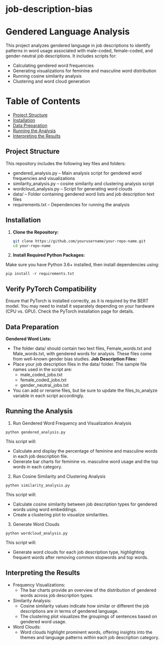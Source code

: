 # job-description-bias
# Gendered Language Analysis
This project analyzes gendered language in job descriptions to identify patterns in word usage associated with male-coded, female-coded, and gender-neutral job descriptions. It includes scripts for:

* Calculating gendered word frequencies
* Generating visualizations for feminine and masculine word distribution
* Running cosine similarity analysis
* Clustering and word cloud generation


# Table of Contents
- [Project Structure](#project-structure)
- [Installation](#installation)
- [Data Preparation](#data-preparation)
- [Running the Analysis](#running-the-analysis)
- [Interpreting the Results](#interpreting-the-results)

## Project Structure
This repository includes the following key files and folders:
* gendered_analysis.py – Main analysis script for gendered word frequencies and visualizations
* similarity_analysis.py – cosine similarity and clustering analysis script
* wordcloud_analysis.py – Script for generating word clouds
* data/ – Folder containing gendered word lists and job description text files
* requirements.txt – Dependencies for running the analysis

## Installation
1. **Clone the Repository:**

   ```bash
   git clone https://github.com/yourusername/your-repo-name.git
   cd your-repo-name

2. **Install Required Python Packages:**

Make sure you have Python 3.6+ installed, then install dependencies using:

  ```pip install -r requirements.txt```


## Verify PyTorch Compatibility 
Ensure that PyTorch is installed correctly, as it is required by the BERT model. You may need to install it separately depending on your hardware (CPU vs. GPU). Check the PyTorch installation page for details.

## Data Preparation
**Gendered Word Lists:**
- The folder data/ should contain two text files, Female_words.txt and Male_words.txt, with gendered words for analysis. These files come from well-known gender bias studies.
**Job Description Files:**
- Place your job description files in the data/ folder. The sample file names used in the script are:
  - male_coded_jobs.txt
  - female_coded_jobs.txt
  - gender_neutral_jobs.txt
- You can add or rename files, but be sure to update the files_to_analyze variable in each script accordingly.

## Running the Analysis
1. Run Gendered Word Frequency and Visualization Analysis

```python gendered_analysis.py```

This script will:

* Calculate and display the percentage of feminine and masculine words in each job description file.
* Generate bar charts for feminine vs. masculine word usage and the top words in each category.

2. Run Cosine Similarity and Clustering Analysis

```python similarity_analysis.py```

This script will:

* Calculate cosine similarity between job description types for gendered words using word embeddings.
* Create a clustering plot to visualize similarities.

3. Generate Word Clouds

```python wordcloud_analysis.py```

This script will:

* Generate word clouds for each job description type, highlighting frequent words after removing common stopwords and top words.

## Interpreting the Results
* Frequency Visualizations:
  - The bar charts provide an overview of the distribution of gendered words across job description types.
* Similarity Analysis:
  - Cosine similarity values indicate how similar or different the job descriptions are in terms of gendered language.
  - The clustering plot visualizes the groupings of sentences based on gendered word usage.
* Word Clouds:
  - Word clouds highlight prominent words, offering insights into the themes and language patterns within each job description category.

